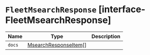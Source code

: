 # `FleetMsearchResponse` [interface-FleetMsearchResponse]

| Name | Type | Description |
| - | - | - |
| `docs` | [MsearchResponseItem](./MsearchResponseItem.md)<TDocument>[] | &nbsp; |
